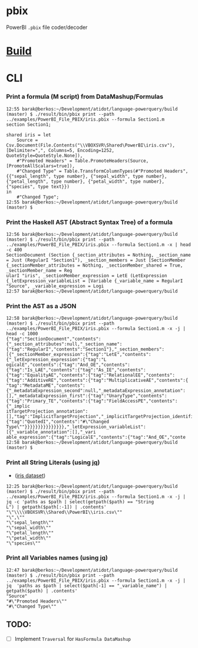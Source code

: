 # pbix
PowerBI `.pbix` file coder/decoder


# [Build]

# CLI
### Print a formula (M script) from DataMashup/Formulas
~~~ shell
12:55 barak@berkos:~/Development/atidot/language-powerquery/build (master) $ ./result/bin/pbix print --path ../examples/PowerBI_File_PBIX/iris.pbix --formula Section1.m
section Section1;

shared iris = let
    Source = Csv.Document(File.Contents("\\VBOXSVR\Shared\PowerBI\iris.csv"),[Delimiter=",", Columns=5, Encoding=1252, QuoteStyle=QuoteStyle.None]),
    #"Promoted Headers" = Table.PromoteHeaders(Source, [PromoteAllScalars=true]),
    #"Changed Type" = Table.TransformColumnTypes(#"Promoted Headers",{{"sepal_length", type number}, {"sepal_width", type number}, {"petal_length", type number}, {"petal_width", type number}, {"species", type text}})
in
    #"Changed Type";
12:55 barak@berkos:~/Development/atidot/language-powerquery/build (master) $
~~~

### Print the Haskell AST (Abstract Syntax Tree) of a formula
~~~ shell
12:56 barak@berkos:~/Development/atidot/language-powerquery/build (master) $ ./result/bin/pbix print --path ../examples/PowerBI_File_PBIX/iris.pbix --formula Section1.m -x | head -c 400
SectionDocument (Section {_section_attributes = Nothing, _section_name = Just (RegularI "Section1"), _section_members = Just [SectionMember {_sectionMember_attributes = Nothing, _sectionMember_shared = True, _sectionMember_name = Reg
ularI "iris", _sectionMember_expression = LetE (LetExpression {_letExpression_variableList = [Variable {_variable_name = RegularI "Source", _variable_expression = Logi
12:57 barak@berkos:~/Development/atidot/language-powerquery/build
~~~

### Print the AST as a JSON
~~~ shell
12:58 barak@berkos:~/Development/atidot/language-powerquery/build (master) $ ./result/bin/pbix print --path ../examples/PowerBI_File_PBIX/iris.pbix --formula Section1.m -x -j | head -c 1000
{"tag":"SectionDocument","contents":{"_section_attributes":null,"_section_name":{"tag":"RegularI","contents":"Section1"},"_section_members":[{"_sectionMember_expression":{"tag":"LetE","contents":{"_letExpression_expression":{"tag":"L
ogicalE","contents":{"tag":"And_OE","contents":{"tag":"Is_LAE","contents":{"tag":"As_IE","contents":{"tag":"EqualityAE","contents":{"tag":"RelationalEE","contents":{"tag":"AdditiveRE","contents":{"tag":"MultiplicativeAE","contents":{
"tag":"MetadataME","contents":{"_metadataExpression_second":null,"_metadataExpression_annotation":[],"_metadataExpression_first":{"tag":"UnaryType","contents":{"tag":"Primary_TE","contents":{"tag":"FieldAccessPE","contents":{"_implic
itTargetProjection_annotation":[],"tag":"ImplicitTargetProjection","_implicitTargetProjection_identifier":{"tag":"QuotedI","contents":"#\"Changed Type\""}}}}}}}}}}}}}}},"_letExpression_variableList":[{"_variable_annotation":[],"_vari
able_expression":{"tag":"LogicalE","contents":{"tag":"And_OE","conte
12:58 barak@berkos:~/Development/atidot/language-powerquery/build (master) $
~~~

### Print all String Literals (using [jq])
- ([iris dataset])
~~~ shell
12:25 barak@berkos:~/Development/atidot/language-powerquery/build (master) $ ./result/bin/pbix print --path ../examples/PowerBI_File_PBIX/iris.pbix --formula Section1.m -x -j | jq -c 'paths as $path | select(getpath($path) == "String
L") | getpath($path[:-1]) | .contents'
"\"\\\\VBOXSVR\\Shared\\PowerBI\\iris.csv\""
"\",\""
"\"sepal_length\""
"\"sepal_width\""
"\"petal_length\""
"\"petal_width\""
"\"species\""
~~~

### Print all Variables names (using [jq])
~~~ shell
12:47 barak@berkos:~/Development/atidot/language-powerquery/build (master) $ ./result/bin/pbix print --path ../examples/PowerBI_File_PBIX/iris.pbix --formula Section1.m -x -j | jq  'paths as $path | select($path[-1] == "_variable_name") | getpath($path) | .contents'
"Source"
"#\"Promoted Headers\""
"#\"Changed Type\""
~~~

## TODO:
- [ ] Implement `Traversal` for `HasFormula DataMashup`

[jq]: https://stedolan.github.io/jq/
[Build]: https://github.com/Atidot/language-powerquery#Build
[iris dataset]: https://www.kaggle.com/arshid/iris-flower-dataset
